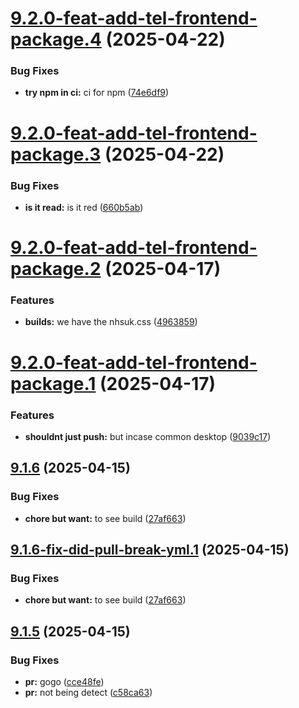# [9.2.0-feat-add-tel-frontend-package.4](https://github.com/TechnologyEnhancedLearning/GitPageBlazorWASM/compare/v9.2.0-feat-add-tel-frontend-package.3...v9.2.0-feat-add-tel-frontend-package.4) (2025-04-22)


### Bug Fixes

* **try npm in ci:** ci for npm ([74e6df9](https://github.com/TechnologyEnhancedLearning/GitPageBlazorWASM/commit/74e6df9f94caaf09ff800ab47546c5674dbcbd5d))

# [9.2.0-feat-add-tel-frontend-package.3](https://github.com/TechnologyEnhancedLearning/GitPageBlazorWASM/compare/v9.2.0-feat-add-tel-frontend-package.2...v9.2.0-feat-add-tel-frontend-package.3) (2025-04-22)


### Bug Fixes

* **is it read:** is it red ([660b5ab](https://github.com/TechnologyEnhancedLearning/GitPageBlazorWASM/commit/660b5ab5156c14941dba4f5252bb6997a0303c3a))

# [9.2.0-feat-add-tel-frontend-package.2](https://github.com/TechnologyEnhancedLearning/GitPageBlazorWASM/compare/v9.2.0-feat-add-tel-frontend-package.1...v9.2.0-feat-add-tel-frontend-package.2) (2025-04-17)


### Features

* **builds:** we have the nhsuk.css ([4963859](https://github.com/TechnologyEnhancedLearning/GitPageBlazorWASM/commit/4963859baecfb394e806247e9c7815f8468deda8))

# [9.2.0-feat-add-tel-frontend-package.1](https://github.com/TechnologyEnhancedLearning/GitPageBlazorWASM/compare/v9.1.6...v9.2.0-feat-add-tel-frontend-package.1) (2025-04-17)


### Features

* **shouldnt just push:** but incase common desktop ([9039c17](https://github.com/TechnologyEnhancedLearning/GitPageBlazorWASM/commit/9039c1787af8e8d6f4cdee75f84610faf9cb389f))

## [9.1.6](https://github.com/TechnologyEnhancedLearning/GitPageBlazorWASM/compare/v9.1.5...v9.1.6) (2025-04-15)


### Bug Fixes

* **chore but want:** to see build ([27af663](https://github.com/TechnologyEnhancedLearning/GitPageBlazorWASM/commit/27af6630c8aadfe4bdffc3504cd0931bf55206c5))

## [9.1.6-fix-did-pull-break-yml.1](https://github.com/TechnologyEnhancedLearning/GitPageBlazorWASM/compare/v9.1.5...v9.1.6-fix-did-pull-break-yml.1) (2025-04-15)


### Bug Fixes

* **chore but want:** to see build ([27af663](https://github.com/TechnologyEnhancedLearning/GitPageBlazorWASM/commit/27af6630c8aadfe4bdffc3504cd0931bf55206c5))

## [9.1.5](https://github.com/TechnologyEnhancedLearning/GitPageBlazorWASM/compare/v9.1.4...v9.1.5) (2025-04-15)


### Bug Fixes

* **pr:** gogo ([cce48fe](https://github.com/TechnologyEnhancedLearning/GitPageBlazorWASM/commit/cce48feb3cf1aa73005bbc44f6e798792d63edc3))
* **pr:** not being detect ([c58ca63](https://github.com/TechnologyEnhancedLearning/GitPageBlazorWASM/commit/c58ca63c40cac107205467e022fefa54eda9f54c))
